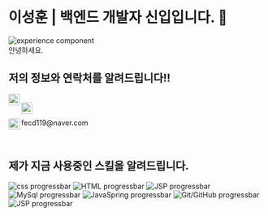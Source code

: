 

# 이성훈 | 백엔드 개발자 신입입니다. 👦
![experience component](https://readme-components.vercel.app/api?component=experience&company=freshworks&role=software%20academy%20student&duration=12m&location=Bucheon&fill=linear-gradient%2862deg%2C%20%238EC5FC%200%25%2C%20%23E0C3FC%20100%25%29%3B%0A)
<br>
안녕하세요.
  



## 저의 정보와 연락처를 알려드립니다!!
<a href="https://www.instagram.com/mate_10_05/">
  <img align="left" alt="Abhishek's Instagram" width="22px" src="https://raw.githubusercontent.com/hussainweb/hussainweb/main/icons/instagram.png" />
</a>
<br>
<a href="https://www.facebook.com/people/%EC%9D%B4%EC%84%B1%ED%9B%88/pfbid08gYfCzrXq9XSdN4BSWSaizTV5a1SGNLLMSM2ReP8mvDgEDLE4X4gkAZJ2SqxXUGol/">
  <img align="left" alt="Abhishek's Instagram" width="22px" src="https://img1.daumcdn.net/thumb/R1280x0/?scode=mtistory2&fname=https%3A%2F%2Fblog.kakaocdn.net%2Fdn%2FbBKi9o%2FbtrTQvSrPAx%2F8nHV5wimJM7ndFgx1uomfK%2Fimg.png" />
</a>
<br>
<p>
  <img align="left" alt="Abhishek's Instagram" width="22px" src="https://emojigraph.org/media/apple/envelope_2709-fe0f.png" />
  fecd119@naver.com
</p>

<br>


## 제가 지금 사용중인 스킬을 알려드립니다.
![css progressbar](https://readme-components.vercel.app/api?component=linearprogress&value=80&skill=css&fill=ffc0cd)
![HTML progressbar](https://readme-components.vercel.app/api?component=linearprogress&skill=HTML&value=70)
![JSP progressbar](https://readme-components.vercel.app/api?component=linearprogress&skill=JSP&value=70)
![MySql progressbar](https://readme-components.vercel.app/api?component=linearprogress&skill=MySql&value=70)
![JavaSpring progressbar](https://readme-components.vercel.app/api?component=linearprogress&skill=JavaSpring&value=70)
![Git/GitHub progressbar](https://readme-components.vercel.app/api?component=linearprogress&skill=Git/GitHub&value=70)
![JSP progressbar](https://readme-components.vercel.app/api?component=linearprogress&skill=Git/JSP&value=70)







<!--
# Coming soon 🚀



<p align="left">
</a>
</p>
-->

